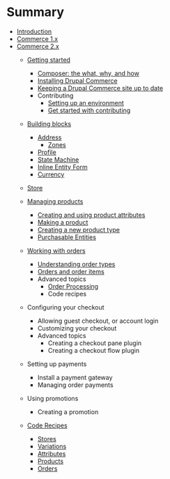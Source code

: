 # Summary

* [Introduction](README.md)
* [Commerce 1.x](v1/README.md)
* [Commerce 2.x](v2/README.md)
  * [Getting started](v2/getting-started.md)
    * [Composer: the what, why, and how](v2/getting-started/composer.md)
    * [Installing Drupal Commerce](v2/getting-started/install.md)
    * [Keeping a Drupal Commerce site up to date](v2/getting-started/update.md)
    * Contributing
        * [Setting up an environment](v2/getting-started/contributing/development-environment.md)
        * [Get started with contributing](v2/getting-started/contributing/developing.md)

  * [Building blocks](v2/building-blocks/index.md)
    * [Address](v2/building-blocks/address/README.md)
      * [Zones](v2/building-blocks/address/zones.md)
    * [Profile](v2/building-blocks/profile.md)
    * [State Machine](v2/building-blocks/state-machine.md)
    * [Inline Entity Form](v2/building-blocks/ief.md)
    * [Currency](v2/building-blocks/currency.md)

  * [Store](v2/store.md)

  * [Managing products](v2/product/index.md)
    * [Creating and using product attributes](v2/product/product-attributes.md)
    * [Making a product](v2/product/products.md)
    * [Creating a new product type](v2/product/product-type.md)
    * [Purchasable Entities](v2/product/purchasable-entities.md)

  * [Working with orders](v2/orders/index.md)
    * [Understanding order types](v2/orders/order-types.md)
    * [Orders and order items](v2/orders/order-items.md)
    * Advanced topics
        * [Order Processing](v2/orders/order-processing.md)
        * Code recipes
  * Configuring your checkout
    * Allowing guest checkout, or account login
    * Customizing your checkout
    * Advanced topics
        * Creating a checkout pane plugin
        * Creating a checkout flow plugin

  * Setting up payments
    * Install a payment gateway
    * Managing order payments

  * Using promotions
    * Creating a promotion

  * [Code Recipes](v2/recipes/index.md) 
    * [Stores](v2/recipes/stores.md)
    * [Variations](v2/recipes/variations.md)
    * [Attributes](v2/recipes/attributes.md) 
    * [Products](v2/recipes/products.md) 
    * [Orders](v2/recipes/orders.md)

